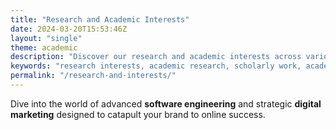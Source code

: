 ```yaml
---
title: "Research and Academic Interests"
date: 2024-03-20T15:53:46Z
layout: "single"
theme: academic
description: "Discover our research and academic interests across various fields. We explore current trends, methodologies, and innovations that drive our scholarly work and intellectual pursuits."
keywords: "research interests, academic research, scholarly work, academic trends, intellectual pursuits"
permalink: "/research-and-interests/"
---
```



Dive into the world of advanced **software engineering** and strategic **digital marketing** designed to catapult your brand to online success. 
